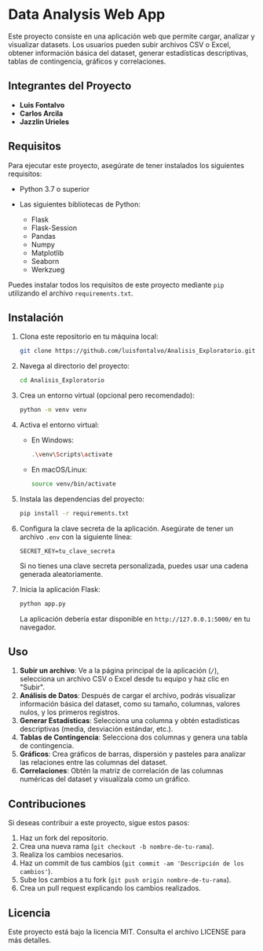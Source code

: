 # Data Analysis Web App

Este proyecto consiste en una aplicación web que permite cargar, analizar y visualizar datasets. Los usuarios pueden subir archivos CSV o Excel, obtener información básica del dataset, generar estadísticas descriptivas, tablas de contingencia, gráficos y correlaciones.

## Integrantes del Proyecto

- **Luis Fontalvo**
- **Carlos Arcila**
- **Jazzlin Urieles**

## Requisitos

Para ejecutar este proyecto, asegúrate de tener instalados los siguientes requisitos:

- Python 3.7 o superior
- Las siguientes bibliotecas de Python:

  - Flask
  - Flask-Session
  - Pandas
  - Numpy
  - Matplotlib
  - Seaborn
  - Werkzueg

Puedes instalar todos los requisitos de este proyecto mediante `pip` utilizando el archivo `requirements.txt`.

## Instalación

1. Clona este repositorio en tu máquina local:

    ```bash
    git clone https://github.com/luisfontalvo/Analisis_Exploratorio.git
    ```

2. Navega al directorio del proyecto:

    ```bash
    cd Analisis_Exploratorio
    ```

3. Crea un entorno virtual (opcional pero recomendado):

    ```bash
    python -m venv venv
    ```

4. Activa el entorno virtual:

    - En Windows:

      ```bash
      .\venv\Scripts\activate
      ```

    - En macOS/Linux:

      ```bash
      source venv/bin/activate
      ```

5. Instala las dependencias del proyecto:

    ```bash
    pip install -r requirements.txt
    ```

6. Configura la clave secreta de la aplicación. Asegúrate de tener un archivo `.env` con la siguiente línea:

    ```
    SECRET_KEY=tu_clave_secreta
    ```

   Si no tienes una clave secreta personalizada, puedes usar una cadena generada aleatoriamente.

7. Inicia la aplicación Flask:

    ```bash
    python app.py
    ```

   La aplicación debería estar disponible en `http://127.0.0.1:5000/` en tu navegador.

## Uso

1. **Subir un archivo**: Ve a la página principal de la aplicación (`/`), selecciona un archivo CSV o Excel desde tu equipo y haz clic en "Subir".
2. **Análisis de Datos**: Después de cargar el archivo, podrás visualizar información básica del dataset, como su tamaño, columnas, valores nulos, y los primeros registros.
3. **Generar Estadísticas**: Selecciona una columna y obtén estadísticas descriptivas (media, desviación estándar, etc.).
4. **Tablas de Contingencia**: Selecciona dos columnas y genera una tabla de contingencia.
5. **Gráficos**: Crea gráficos de barras, dispersión y pasteles para analizar las relaciones entre las columnas del dataset.
6. **Correlaciones**: Obtén la matriz de correlación de las columnas numéricas del dataset y visualízala como un gráfico.

## Contribuciones

Si deseas contribuir a este proyecto, sigue estos pasos:

1. Haz un fork del repositorio.
2. Crea una nueva rama (`git checkout -b nombre-de-tu-rama`).
3. Realiza los cambios necesarios.
4. Haz un commit de tus cambios (`git commit -am 'Descripción de los cambios'`).
5. Sube los cambios a tu fork (`git push origin nombre-de-tu-rama`).
6. Crea un pull request explicando los cambios realizados.

## Licencia

Este proyecto está bajo la licencia MIT. Consulta el archivo LICENSE para más detalles.
